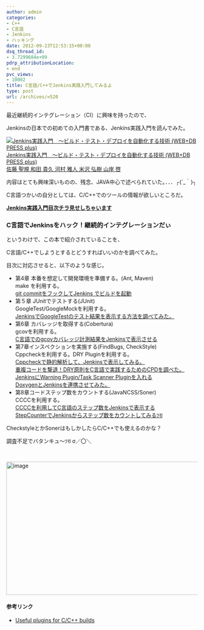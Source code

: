 ```yaml
---
author: admin
categories:
- C++
- C言語
- Jenkins
- ハッキング
date: 2012-09-23T12:53:15+00:00
dsq_thread_id:
- 3.7299684e+09
pdrp_attributionLocation:
- end
pvc_views:
- 10002
title: C言語/C++でJenkins実践入門してみるよ
type: post
url: /archives/=520
---
```


最近継続的インテグレーション（CI）に興味を持ったので、
  
Jenkinsの日本での初めての入門書である、Jenkins実践入門を読んでみた。

<div id="scid:81867AAF-BB02-476b-AE5D-12BDAC2E750D:4e8fb7e1-d85e-4feb-97db-6100a824e668" class="wlWriterEditableSmartContent" style="margin: 0px; display: inline; float: none; padding: 0px;">
  <a href="http://www.amazon.co.jp/exec/obidos/ASIN/4774148911/sleephacker-22/ref=nosim" target="_blank"><img src="http://ecx.images-amazon.com/images/I/51bR%2Bvw-EvL._SL160_.jpg" alt="Jenkins実践入門　～ビルド・テスト・デプロイを自動化する技術 (WEB+DB PRESS plus)" /><br /> Jenkins実践入門　～ビルド・テスト・デプロイを自動化する技術 (WEB+DB PRESS plus)<br /> 佐藤 聖規 和田 貴久 河村 雅人 米沢 弘樹 山岸 啓 </a>
</div>

内容はとても興味深いものの、残念、JAVA中心で述べられていた。．．．┌(´_｀)┐
  
C言語つかいの自分としては、C/C++でのツールの情報が欲しいところだ。

**[Jenkins実践入門目次チラ見せしちゃいます][1]**

### C言語でJenkinsをハック！継続的インテグレーションだぃ

というわけで、この本で紹介されていることを、
  
C言語/C++でしようとするとどうすればいいのかを調べてみた。
  
目次に対応させると、以下のような感じ。

<ul class="checklist">
  <li>
    第4章 本番を想定して開発環境を準備する。(Ant, Maven)<br /> make を利用する。<br /> <a title="git commitをフックしてJenkins でビルドを起動" href="http://futurismo.biz/archives/826">git commitをフックしてJenkins でビルドを起動</a>
  </li>
  <li>
    第５章 JUnitでテストする(JUnit)<br /> GoogleTest/GoogleMockを利用する。<br /> <a title="Permanent Link to JenkinsでGoogleTestのテスト結果を表示する方法を調べてみた。" href="http://futurismo.biz/archives/475" rel="bookmark">JenkinsでGoogleTestのテスト結果を表示する方法を調べてみた。<br /> </a>
  </li>
  <li>
    第6章 カバレッジを取得する(Cobertura)<br /> gcovを利用する。<br /> <a title="C言語でのgcovカバレッジ計測結果をJenkinsで表示させる" href="http://futurismo.biz/archives/485">C言語でのgcovカバレッジ計測結果をJenkinsで表示させる<br /> </a>
  </li>
  <li>
    第7章インスペクションを実施する(FindBugs, CheckStyle)<br /> Cppcheckを利用する。DRY Pluginを利用する。<br /> <a title="Cppcheckで静的解析して、Jenkinsで表示してみる。" href="http://futurismo.biz/archives/497">Cppcheckで静的解析して、Jenkinsで表示してみる。</a><br /> <a title="重複コードを撃退！DRY原則をC言語で実践するためのCPDを調べた。" href="http://futurismo.biz/archives/516">重複コードを撃退！DRY原則をC言語で実践するためのCPDを調べた。<br /> </a><a title="JenkinsにWarning Plugin/Task Scanner Pluginを入れる" href="http://futurismo.biz/archives/559">JenkinsにWarning Plugin/Task Scanner Pluginを入れる<br /> </a><a title="DoxygenとJenkinsを連携させてみた。" href="http://futurismo.biz/archives/661">DoxygenとJenkinsを連携させてみた。</a><a title="重複コードを撃退！DRY原則をC言語で実践するためのCPDを調べた。" href="http://futurismo.biz/archives/516"><br /> </a>
  </li>
  <li>
    第8章コードステップ数をカウントする(JavaNCSS/Soner)<br /> CCCCを利用する。<br /> <a title="CCCCを利用してC言語のステップ数をJenkinsで表示する" href="http://futurismo.biz/archives/507">CCCCを利用してC言語のステップ数をJenkinsで表示する<br /> </a><a title="StepCounterでJenkinsからステップ数をカウントしてみる" href="http://futurismo.biz/archives/629">StepCounterでJenkinsからステップ数をカウントしてみる</a><a title="CCCCを利用してC言語のステップ数をJenkinsで表示する" href="http://futurismo.biz/archives/507">ﾂꀀ</a>
  </li>
</ul>

CheckstyleとかSonerはもしかしたらC/C++でも使えるのかな？
  
調査不足でバタンキュ～ﾂꀀ σ／〇＼

&nbsp;

[<img style="background-image: none; padding-left: 0px; padding-right: 0px; display: inline; padding-top: 0px; border: 0px;" title="image" src="http://hmi-me.ciao.jp/wordpress/wp-content/uploads/image_thumb28.png" alt="image" width="523" height="350" border="0" />][2]

#### 参考リンク

  * [Useful plugins for C/C++ builds][3]

<div id="fastlookup_top" style="display: none;">
</div>

 [1]: http://d.hatena.ne.jp/lino/20111015/1318672811 "Jenkins実践入門目次チラ見せしちゃいます"
 [2]: http://hmi-me.ciao.jp/wordpress/wp-content/uploads/image28.png
 [3]: http://jenkins.361315.n4.nabble.com/Useful-plugins-for-C-C-builds-td3605795.html